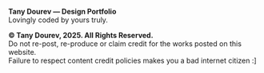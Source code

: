 **Tany Dourev — Design Portfolio**<br>
Lovingly coded by yours truly.

**© Tany Dourev, 2025. All Rights Reserved.**<br>
Do not re-post, re-produce or claim credit for the works posted on this website.<br>
Failure to respect content credit policies makes you a bad internet citizen :]
